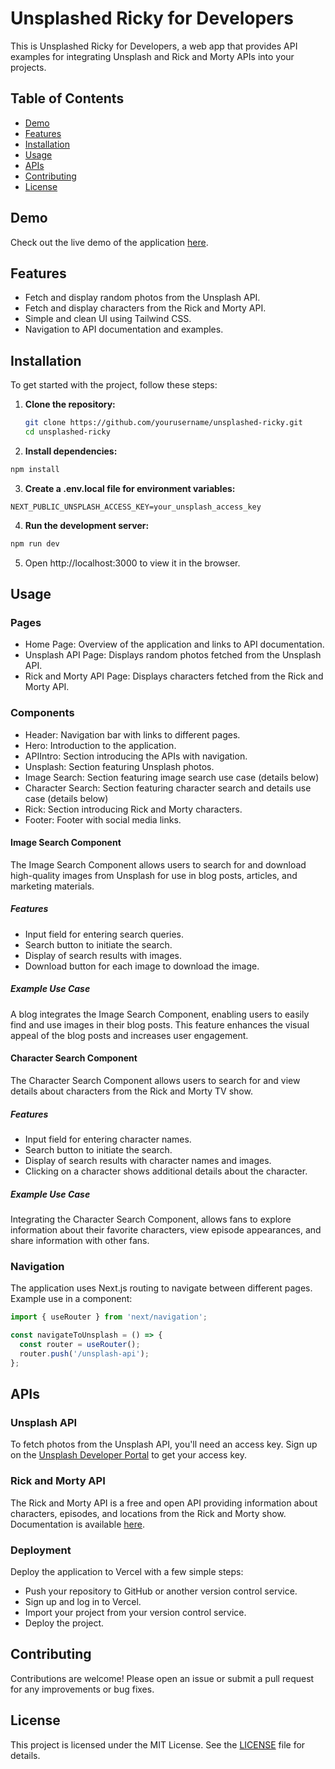 # Unsplashed Ricky for Developers

This is Unsplashed Ricky for Developers, a web app that provides API examples for integrating Unsplash and Rick and Morty APIs into your projects.

## Table of Contents
- [Demo](#demo)
- [Features](#features)
- [Installation](#installation)
- [Usage](#usage)
- [APIs](#apis)
- [Contributing](#contributing)
- [License](#license)

## Demo
Check out the live demo of the application [here](https://savannah-yc3a.vercel.app/).

## Features
- Fetch and display random photos from the Unsplash API.
- Fetch and display characters from the Rick and Morty API.
- Simple and clean UI using Tailwind CSS.
- Navigation to API documentation and examples.

## Installation

To get started with the project, follow these steps:

1. **Clone the repository:**
   ```bash
   git clone https://github.com/yourusername/unsplashed-ricky.git
   cd unsplashed-ricky
   ```
2. **Install dependencies:**

```bash
npm install
```
3. **Create a .env.local file for environment variables:**
```env
NEXT_PUBLIC_UNSPLASH_ACCESS_KEY=your_unsplash_access_key
```
4. **Run the development server:**

```bash
npm run dev
```
5. Open http://localhost:3000 to view it in the browser.

## Usage

### Pages
- Home Page: Overview of the application and links to API documentation.
- Unsplash API Page: Displays random photos fetched from the Unsplash API.
- Rick and Morty API Page: Displays characters fetched from the Rick and Morty API.

### Components
- Header: Navigation bar with links to different pages.
- Hero: Introduction to the application.
- APIIntro: Section introducing the APIs with navigation.
- Unsplash: Section featuring Unsplash photos.
- Image Search: Section featuring image search use case (details below)
- Character Search: Section featuring character search and details use case (details below)
- Rick: Section introducing Rick and Morty characters.
- Footer: Footer with social media links.


#### Image Search Component

The Image Search Component allows users to search for and download high-quality images from Unsplash for use in blog posts, articles, and marketing materials.

##### Features
- Input field for entering search queries.
- Search button to initiate the search.
- Display of search results with images.
- Download button for each image to download the image.

##### Example Use Case
A blog integrates the Image Search Component, enabling users to easily find and use images in their blog posts. This feature enhances the visual appeal of the blog posts and increases user engagement.

#### Character Search Component

The Character Search Component allows users to search for and view details about characters from the Rick and Morty TV show.

##### Features
- Input field for entering character names.
- Search button to initiate the search.
- Display of search results with character names and images.
- Clicking on a character shows additional details about the character.

##### Example Use Case
Integrating the Character Search Component, allows fans to explore information about their favorite characters, view episode appearances, and share information with other fans.

### Navigation
The application uses Next.js routing to navigate between different pages. Example use in a component:

```jsx
import { useRouter } from 'next/navigation';

const navigateToUnsplash = () => {
  const router = useRouter();
  router.push('/unsplash-api');
};
```

## APIs
### Unsplash API
To fetch photos from the Unsplash API, you'll need an access key. Sign up on the [Unsplash Developer Portal](https://unsplash.com/developers) to get your access key.

### Rick and Morty API
The Rick and Morty API is a free and open API providing information about characters, episodes, and locations from the Rick and Morty show. Documentation is available [here](https://rickandmortyapi.com/documentation/).

### Deployment
Deploy the application to Vercel with a few simple steps:

- Push your repository to GitHub or another version control service.
- Sign up and log in to Vercel.
- Import your project from your version control service.
- Deploy the project.

## Contributing
Contributions are welcome! Please open an issue or submit a pull request for any improvements or bug fixes.

## License
This project is licensed under the MIT License. See the [LICENSE](https://choosealicense.com/licenses/mit/) file for details.

